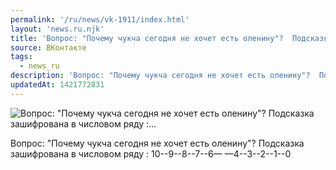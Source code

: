 ```yaml
---
permalink: '/ru/news/vk-1911/index.html'
layout: 'news.ru.njk'
title: 'Вопрос: "Почему чукча сегодня не хочет есть оленину"?  Подсказка зашифрована в числовом ряду :…'
source: ВКонтакте
tags:
  - news_ru
description: 'Вопрос: "Почему чукча сегодня не хочет есть оленину"?  Подсказка зашифрована в числовом ряду :…'
updatedAt: 1421772831
---
```

![Вопрос: "Почему чукча сегодня не хочет есть оленину"?  Подсказка зашифрована в числовом ряду :…](https://sun9-9.userapi.com/impf/c622816/v622816833/15bce/fqPeOWiLrQE.jpg?size=564x730&quality=96&proxy=1&sign=f79fc55d59ceea7647189ab9a1c9e91b&c_uniq_tag=AFEbo2najGcILV0UfFYaKHIDEvUbRfje3dNj-lHUEoM&type=album)

Вопрос: "Почему чукча сегодня не хочет есть оленину"?
Подсказка зашифрована в числовом ряду :
10--9--8--7--6— —4--3--2--1--0
